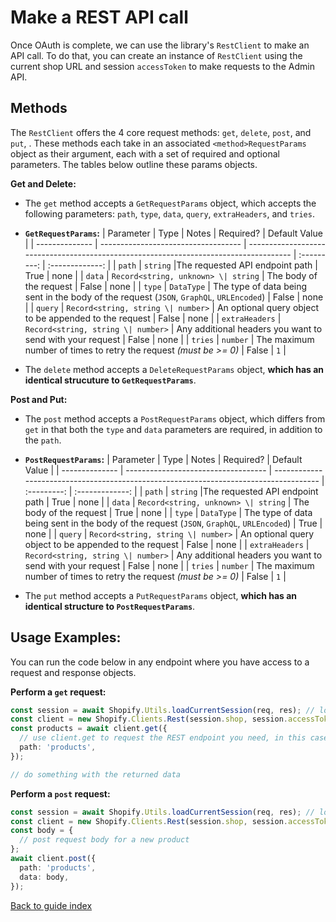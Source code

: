 # Make a REST API call

Once OAuth is complete, we can use the library's `RestClient` to make an API call. To do that, you can create an instance of `RestClient` using the current shop URL and session `accessToken` to make requests to the Admin API.

## Methods

The `RestClient` offers the 4 core request methods: `get`, `delete`, `post`, and `put`, . These methods each take in an associated `<method>RequestParams` object as their argument, each with a set of required and optional parameters. The tables below outline these params objects.

**Get and Delete:**

- The `get` method accepts a `GetRequestParams` object, which accepts the following parameters: `path`, `type`, `data`, `query`, `extraHeaders`, and `tries`.

- **`GetRequestParams`:**
  | Parameter | Type | Notes | Required? | Default Value |
  | -------------- | ----------------------------------- | ------------------------------------------------------------------------------------- | :---------: | :-------------: |
  | `path` | `string` |The requested API endpoint path | True | none |
  | `data` | `Record<string, unknown> \| string` | The body of the request | False | none |
  | `type` | `DataType` | The type of data being sent in the body of the request (`JSON`, `GraphQL`, `URLEncoded`) | False | none |
  | `query` | `Record<string, string \| number>` | An optional query object to be appended to the request | False | none |
  | `extraHeaders` | `Record<string, string \| number>` | Any additional headers you want to send with your request | False | none |
  | `tries` | `number` | The maximum number of times to retry the request _(must be >= 0)_ | False | `1` |
- The `delete` method accepts a `DeleteRequestParams` object, **which has an identical strucuture to `GetRequestParams`**.

**Post and Put:**

- The `post` method accepts a `PostRequestParams` object, which differs from `get` in that both the `type` and `data` parameters are required, in addition to the `path`.

- **`PostRequestParams`:**
  | Parameter | Type | Notes | Required? | Default Value |
  | -------------- | ----------------------------------- | ------------------------------------------------------------------------------------- | :---------: | :-------------: |
  | `path` | `string` |The requested API endpoint path | True | none |
  | `data` | `Record<string, unknown> \| string` | The body of the request | True | none |
  | `type` | `DataType` | The type of data being sent in the body of the request (`JSON`, `GraphQL`, `URLEncoded`) | True | none |
  | `query` | `Record<string, string \| number>` | An optional query object to be appended to the request | False | none |
  | `extraHeaders` | `Record<string, string \| number>` | Any additional headers you want to send with your request | False | none |
  | `tries` | `number` | The maximum number of times to retry the request _(must be >= 0)_ | False | `1` |

- The `put` method accepts a `PutRequestParams` object, **which has an identical structure to `PostRequestParams`**.

## Usage Examples:

You can run the code below in any endpoint where you have access to a request and response objects.

**Perform a `get` request:**

```ts
const session = await Shopify.Utils.loadCurrentSession(req, res); // load the current session to get the `accessToken`
const client = new Shopify.Clients.Rest(session.shop, session.accessToken); // create a new client for the specified shop
const products = await client.get({
  // use client.get to request the REST endpoint you need, in this case "products"
  path: 'products',
});

// do something with the returned data
```

**Perform a `post` request:**

```ts
const session = await Shopify.Utils.loadCurrentSession(req, res); // load the current session to get the `accessToken`
const client = new Shopify.Clients.Rest(session.shop, session.accessToken); // create a new client for the specified shop
const body = {
  // post request body for a new product
};
await client.post({
  path: 'products',
  data: body,
});
```

[Back to guide index](../index.md)
